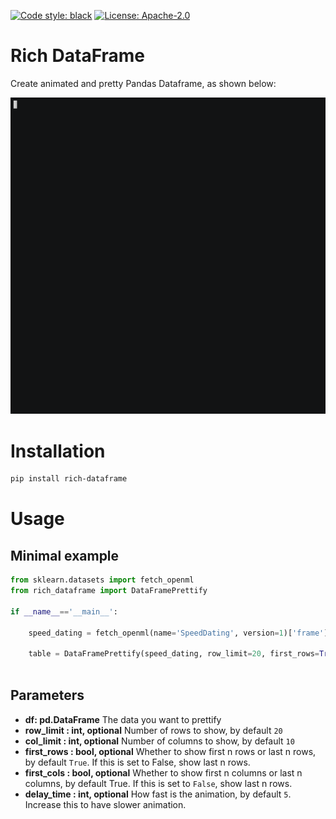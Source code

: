 [![Code style: black](https://img.shields.io/badge/code%20style-black-000000.svg)](https://github.com/ambv/black)
[![License: Apache-2.0](https://img.shields.io/badge/Apache-2.0%20v3-blue.svg)](https://github.com/khuyentran1401/rich-dataframe/blob/master/LICENSE)

# Rich DataFrame

Create animated and pretty Pandas Dataframe, as shown below:

![image](prettify_table.gif)

# Installation
```bash
pip install rich-dataframe
```
# Usage
## Minimal example
```python
from sklearn.datasets import fetch_openml
from rich_dataframe import DataFramePrettify

if __name__=='__main__':
   
    speed_dating = fetch_openml(name='SpeedDating', version=1)['frame']
    
    table = DataFramePrettify(speed_dating, row_limit=20, first_rows=True, delay_time=5).prettify()
    
```
## Parameters
* **df: pd.DataFrame**
The data you want to prettify
* **row_limit : int, optional**
    Number of rows to show, by default `20`
* **col_limit : int, optional**
    Number of columns to show, by default `10`
* **first_rows : bool, optional**
    Whether to show first n rows or last n rows, by default `True`. If this is set to False, show last n rows.
* **first_cols : bool, optional**
    Whether to show first n columns or last n columns, by default True. If this is set to `False`, show last n rows.
* **delay_time : int, optional**
    How fast is the animation, by default `5`. Increase this to have slower animation.

